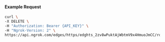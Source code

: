 <!-- Code generated for API Clients. DO NOT EDIT. -->

#### Example Request

```bash
curl \
-X DELETE \
-H "Authorization: Bearer {API_KEY}" \
-H "Ngrok-Version: 2" \
https://api.ngrok.com/edges/https/edghts_2zv8wPuktAjWbtmV9x4HmuoJmCC/routes/edghtsrt_2zv8wPt39eFiMZIo16n0aRlHHqi/ip_restriction
```
